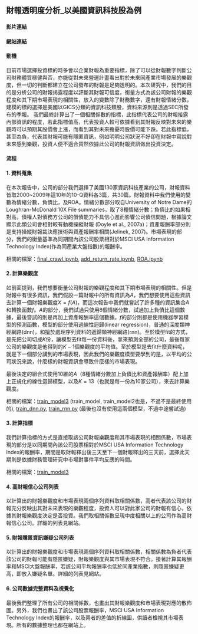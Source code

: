 ##  財報透明度分析_以美國資訊科技股為例

#### 影片連結

#### [網站連結](https://hackmd.io/Fd5kzJiEQKKenUZw_GKUeQ?view)
#### 動機

目前市場選擇投資標的時多會以企業財報為重要指標，除了可以從財報數字判斷公司財務體質穩健與否，亦能從對未來營運計畫看出對於未來同產業市場發展的樂觀度，但一切的判斷都建立在公司發布的財報是足夠透明的。本次研究中，我們的目的是分析公司的財報揭露程度以評斷其財報可信度，衡量方式為該公司財報的樂觀程度和其下期市場表現的相關性，放入的變數除了財務數字，還有財報情緒分數，建模的標的選擇是美國以GICS分類的資訊科技類股，資料來源則是透過SEC所發布的季報。
我們最終計算出了一個相關係數的指標，此指標代表公司的財報接露內部資訊的程度，若此指標值高，代表投資人較可依據看到其財報反映對未來的樂觀時可以預期其股價會上漲，而看到其對未來擔憂時股價可能下跌。若此指標低，甚至為負，代表其財報可能有隱匿資訊，例如明明公司狀況不好卻在財報中寫說對未來感到樂觀，投資人便不適合貿然依據此公司的財報資訊做出投資決定。

#### 流程

#### 1. 資料蒐集

在本次報告中，公司的部分我們選擇了美國130家資訊科技產業的公司，財報資料皆取2000~2009年這10年的10-Q資料各3篇，共30篇。財報資料中我們使用的變數為情緒分數，負債比，及ROA。情緒分數部分取自University of Notre Dame的Loughran-McDonald 10X File summaries，取了8種情緒分數；負債比的如果相對高，債權人對債務方公司的償債能力不具信心進而影響公司債信問題，根據論文顯示此類公司會相對較有動機操縱財報 (Doyle et al., 2007a)；資產報酬率部分則是支持操縱財報裁決應技術與資產報酬率相關(Jelinek, 2007)。市場表現的部分，我們的衡量基準為同期間內該公司股票相對於MSCI USA Information Technology Index(作為同產業大盤指數)的報酬率。

相關的檔案：[final_crawl.ipynb](https://github.com/howard41436/FINTECH/blob/master/final/final_crawl.ipynb), [add_return_rate.ipynb](https://github.com/howard41436/FINTECH/blob/master/final/add_return_rate.ipynb), [ROA.ipynb](https://github.com/howard41436/FINTECH/blob/master/final/ROA.ipynb)

#### 2. 計算樂觀度

如前面提到，我們想要衡量公司財報的樂觀程度和其下期市場表現的相關性。但是財報中有很多資訊，我們假設一篇財報中的所有資訊為$A$，我們想要使用這些資訊去計算一個財報樂觀度$X=f(A)$，而這次報告中我們就嘗試了許多種的資訊集合$A$和轉換函數$f$。$A$的部分，我們試過只使用8個情緒分數，試過加上負債比這個數據，最後嘗試的則是再加上資產報酬率這個數據。$f$的部分則都是使用機器學習模型的預測函數，模型的部分使用過線性迴歸(linear regression)，普通的深度類神經網路(dnn)，和擅於處理序列資料的遞歸類神經網路(rnn)。至於模型fit的方式，是先把公司切成$K$份，讓模型去fit每一份資料後，拿來預測全部的公司，最後每家公司的樂觀度是他得到的$K-1$個樂觀度的平均值。至於模型是去fit什麼資料呢，就是下一個部分講到的市場表現，因此我們的樂觀度模型要學到的是，以平均的公司狀況來說，什麼樣的財報資訊會導致什麼樣的市場表現。

最後決定的組合式使用10維的$A$（8種情緒分數加上負債比和資產報酬率）配上加上正規化的線性迴歸模型，以及$K=13$（也就是每一份為10家公司），來去計算樂觀度。

相關的檔案：[train_model3](https://github.com/howard41436/FINTECH/blob/master/final/train_model3.ipynb) (train_model, train_model2也是，不過不是最終使用的), [train_dnn.py](https://github.com/howard41436/FINTECH/blob/master/final/train_dnn.py), [train_rnn.py](https://github.com/howard41436/FINTECH/blob/master/final/train_rnn.py) (最後也沒有使用這兩個模型，不過中途嘗試過)

#### 3. 計算指標

我們計算指標的方式是直接取該公司財報樂觀度和其市場表現的相關係數，市場表現的部分是以同期間內該公司股票相對於MSCI USA Information Technology Index的報酬率，期間是取財報釋出後三天至下一個財報釋出的三天前，選擇此天期則是依據財務管理研究中市場對事件平均反應的時間。

相關的檔案：[train_model3](https://github.com/howard41436/FINTECH/blob/master/final/train_model3.ipynb) 

#### 4. 高財報信心公司列表

以計算出的財報樂觀度和市場表現兩個序列資料取相關係數，高者代表該公司的財報充分反映出其對未來表現的樂觀程度，投資人可以對此家公司的財報有信心，依據其財報樂觀度決定是否投資。我們取相關係數呈現中度相關以上的公司作為高財報信心公司。詳細的列表見網站。

#### 5. 財報隱匿資訊嫌疑公司列表

以計算出的財報樂觀度和市場表現兩個序列資料取相關係數，相關係數為負者代表該公司的財報可能有隱匿嫌疑，財報樂觀度與其市場表現不符合。接著計算其報酬率和MSCI大盤報酬率，若該公司平均報酬率也低於同產業指數，則隱匿嫌疑更高，即放入嫌疑名單。詳細的列表見網站。

#### 6. 公司數據完整資料及視覺化

最後我們整理了所有公司的相關係數，也畫出其財報樂觀度和市場表現對應的散佈圖。另外，我們也畫出了該公司股票報酬率，MSCI USA Information Technology Index的報酬率，以及兩者的差值的折線圖，供讀者檢視其市場表現。所有的數據整理也都在網站上。

